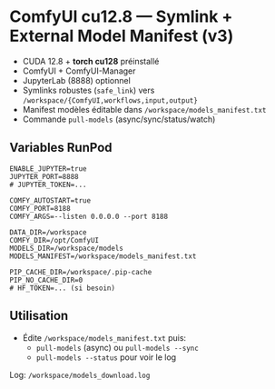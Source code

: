 # ComfyUI cu12.8 — Symlink + External Model Manifest (v3)

- CUDA 12.8 + **torch cu128** préinstallé
- ComfyUI + ComfyUI-Manager
- JupyterLab (8888) optionnel
- Symlinks robustes (`safe_link`) vers `/workspace/{ComfyUI,workflows,input,output}`
- Manifest modèles éditable dans `/workspace/models_manifest.txt`
- Commande `pull-models` (async/sync/status/watch)

## Variables RunPod
```
ENABLE_JUPYTER=true
JUPYTER_PORT=8888
# JUPYTER_TOKEN=...

COMFY_AUTOSTART=true
COMFY_PORT=8188
COMFY_ARGS=--listen 0.0.0.0 --port 8188

DATA_DIR=/workspace
COMFY_DIR=/opt/ComfyUI
MODELS_DIR=/workspace/models
MODELS_MANIFEST=/workspace/models_manifest.txt

PIP_CACHE_DIR=/workspace/.pip-cache
PIP_NO_CACHE_DIR=0
# HF_TOKEN=... (si besoin)
```

## Utilisation
- Édite `/workspace/models_manifest.txt` puis:
  - `pull-models` (async) ou `pull-models --sync`
  - `pull-models --status` pour voir le log

Log: `/workspace/models_download.log`

